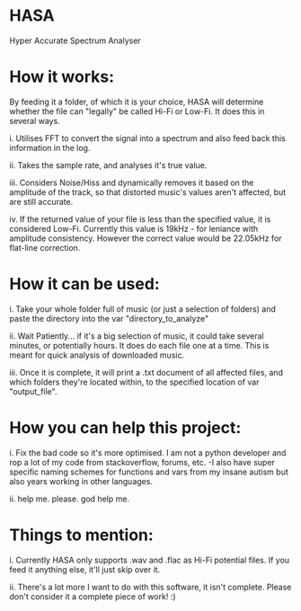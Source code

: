 # HASA
Hyper Accurate Spectrum Analyser

# How it works:

By feeding it a folder, of which it is your choice, HASA will determine whether the file can "legally" be called Hi-Fi or Low-Fi. 
It does this in several ways. 

i.     Utilises FFT to convert the signal into a spectrum and also feed back this information in the log.

ii.    Takes the sample rate, and analyses it's true value.

iii.   Considers Noise/Hiss and dynamically removes it based on the amplitude of the track, so that distorted music's values aren't affected, but are still accurate. 

iv.    If the returned value of your file is less than the specified value, it is considered Low-Fi. Currently this value is 19kHz - for leniance with amplitude consistency. However the correct value would be 22.05kHz for flat-line correction. 

# How it can be used: 

i.     Take your whole folder full of music (or just a selection of folders) and paste the directory into the var "directory_to_analyze"

ii.    Wait Patiently... if it's a big selection of music, it could take several minutes, or potentially hours. It does do each file one at a time. This is meant for quick analysis of downloaded music.

iii.   Once it is complete, it will print a .txt document of all affected files, and which folders they're located within, to the specified location of var "output_file".

# How you can help this project:

i.     Fix the bad code so it's more optimised. I am not a python developer and rop a lot of my code from stackoverflow, forums, etc. 
    -I also have super specific naming schemes for functions and vars from my insane autism but also years working in other languages. 

ii.    help me. please. god help me.

# Things to mention: 

i.     Currently HASA only supports .wav and .flac as Hi-Fi potential files. If you feed it anything else, it'll just skip over it. 

ii.    There's a lot more I want to do with this software, it isn't complete. Please don't consider it a complete piece of work! :)
